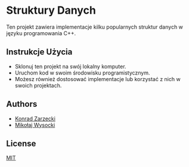 # Struktury Danych
Ten projekt zawiera implementacje kilku popularnych struktur danych w języku programowania C++.

## Instrukcje Użycia
- Sklonuj ten projekt na swój lokalny komputer.
- Uruchom kod w swoim środowisku programistycznym.
- Możesz również dostosować implementacje lub korzystać z nich w swoich projektach.
## Authors

- [Konrad Zarzecki](https://github.com/KingLoczek)
- [Mikołaj Wysocki](https://github.com/valueclass)

## License

[MIT](https://choosealicense.com/licenses/mit/)
